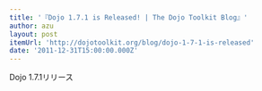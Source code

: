 ```yaml
---
title: '『Dojo 1.7.1 is Released! | The Dojo Toolkit Blog』'
author: azu
layout: post
itemUrl: 'http://dojotoolkit.org/blog/dojo-1-7-1-is-released'
date: '2011-12-31T15:00:00.000Z'
---
```

Dojo 1.7.1リリース

